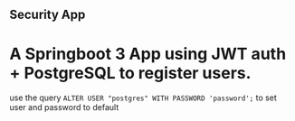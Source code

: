## Security App
# A Springboot 3 App using JWT auth + PostgreSQL to register users.

use the query `ALTER USER "postgres" WITH PASSWORD 'password';` to  set user and password to default
